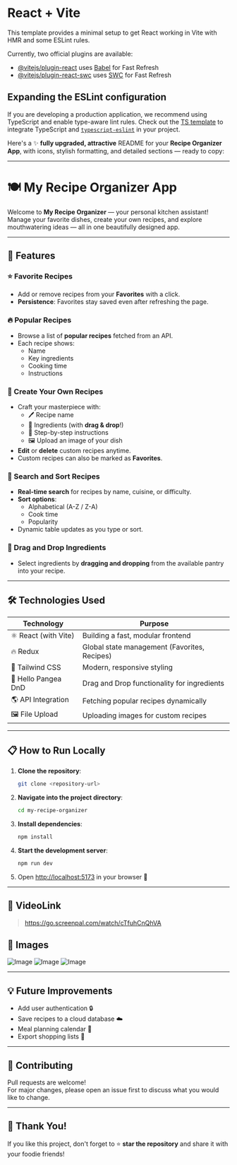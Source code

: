 
# React + Vite

This template provides a minimal setup to get React working in Vite with HMR and some ESLint rules.

Currently, two official plugins are available:

- [@vitejs/plugin-react](https://github.com/vitejs/vite-plugin-react/blob/main/packages/plugin-react/README.md) uses [Babel](https://babeljs.io/) for Fast Refresh
- [@vitejs/plugin-react-swc](https://github.com/vitejs/vite-plugin-react-swc) uses [SWC](https://swc.rs/) for Fast Refresh

## Expanding the ESLint configuration

If you are developing a production application, we recommend using TypeScript and enable type-aware lint rules. Check out the [TS template](https://github.com/vitejs/vite/tree/main/packages/create-vite/template-react-ts) to integrate TypeScript and [`typescript-eslint`](https://typescript-eslint.io) in your project.

Here's a ✨ **fully upgraded, attractive** README for your **Recipe Organizer App**, with icons, stylish formatting, and detailed sections — ready to copy:

---

# 🍽️ My Recipe Organizer App

Welcome to **My Recipe Organizer** — your personal kitchen assistant!  
Manage your favorite dishes, create your own recipes, and explore mouthwatering ideas — all in one beautifully designed app.

---

## 🚀 Features

### ⭐ Favorite Recipes
- Add or remove recipes from your **Favorites** with a click.
- **Persistence**: Favorites stay saved even after refreshing the page.
  
### 🔥 Popular Recipes
- Browse a list of **popular recipes** fetched from an API.
- Each recipe shows:
  - Name
  - Key ingredients
  - Cooking time
  - Instructions

### 📝 Create Your Own Recipes
- Craft your masterpiece with:
  - 🖊️ Recipe name
  - 🥕 Ingredients (with **drag & drop**!)
  - 📖 Step-by-step instructions
  - 🖼️ Upload an image of your dish
- **Edit** or **delete** custom recipes anytime.
- Custom recipes can also be marked as **Favorites**.

### 🔎 Search and Sort Recipes
- **Real-time search** for recipes by name, cuisine, or difficulty.
- **Sort options**:
  - Alphabetical (A-Z / Z-A)
  - Cook time
  - Popularity
- Dynamic table updates as you type or sort.


### 🧲 Drag and Drop Ingredients
- Select ingredients by **dragging and dropping** from the available pantry into your recipe.

---

## 🛠️ Technologies Used

| Technology       | Purpose                                |
|------------------|----------------------------------------|
| ⚛️ React (with Vite) | Building a fast, modular frontend       |
| 🔥 Redux           | Global state management (Favorites, Recipes) |
| 🎨 Tailwind CSS    | Modern, responsive styling             |
| 🛞 Hello Pangea DnD  | Drag and Drop functionality for ingredients |
| 🌎 API Integration | Fetching popular recipes dynamically   |
| 🖼️ File Upload     | Uploading images for custom recipes    |

---

## 📋 How to Run Locally

1. **Clone the repository**:
   ```bash
   git clone <repository-url>
   ```

2. **Navigate into the project directory**:
   ```bash
   cd my-recipe-organizer
   ```

3. **Install dependencies**:
   ```bash
   npm install
   ```

4. **Start the development server**:
   ```bash
   npm run dev
   ```

5. Open [http://localhost:5173](http://localhost:5173) in your browser 🚀

---

## 📸 VideoLink

>https://go.screenpal.com/watch/cTfuhCnQhVA

## 📸 Images

![Image](https://github.com/user-attachments/assets/44a2e73c-4fe0-475c-ba7d-53e73cf6c399)
![Image](https://github.com/user-attachments/assets/64238405-d775-47c6-812e-02d297e46882)
![Image](https://github.com/user-attachments/assets/dbb01458-d985-4e67-8acf-d699f18d8249)

---

## 💡 Future Improvements

- Add user authentication 🔒
- Save recipes to a cloud database ☁️
- Meal planning calendar 📅
- Export shopping lists 🛒

---

## 🤝 Contributing

Pull requests are welcome!  
For major changes, please open an issue first to discuss what you would like to change.

---

## 🧡 Thank You!

If you like this project, don't forget to ⭐ **star the repository** and share it with your foodie friends!
